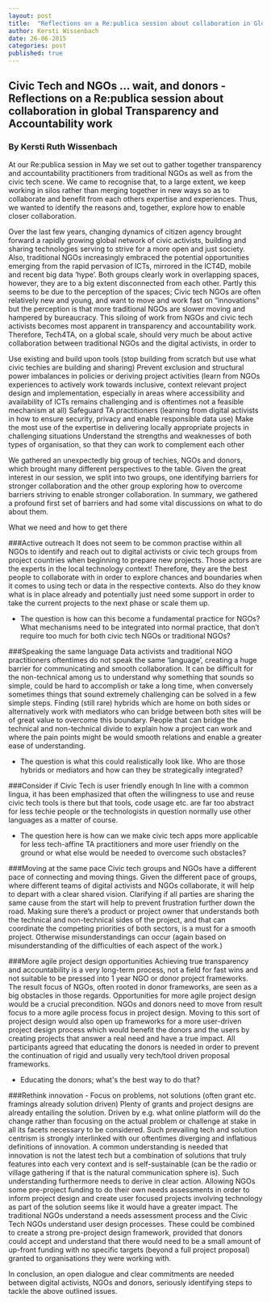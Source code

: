 ```yaml
---
layout: post
title:  "Reflections on a Re:publica session about collaboration in Global Transparency and Accountability work"
author: Kersti Wissenbach
date: 26-06-2015
categories: post
published: true
---
```


Civic Tech and NGOs … wait, and donors - Reflections on a Re:publica session about collaboration in global Transparency and Accountability work
-----------------------------------------------------------------------------------------
### By Kersti Ruth Wissenbach

At our Re:publica session in May we set out to gather together transparency and accountability practitioners from traditional NGOs as well as from the civic tech scene. We came to recognise that, to a large extent, we keep working in silos rather than merging together in new ways so as to collaborate and benefit from each others expertise and experiences. Thus, we wanted to identify the reasons and, together, explore how to enable closer collaboration.

Over the last few years, changing dynamics of citizen agency brought forward a rapidly growing global network of civic activists, building and sharing technologies serving to strive for a more open and just society. Also, traditional NGOs increasingly embraced the potential opportunities emerging from the rapid pervasion of ICTs, mirrored in the ICT4D, mobile and recent big data ‘hype’. Both groups clearly work in overlapping spaces, however, they are to a big extent disconnected from each other. Partly this seems to be due to the perception of the spaces; Civic tech NGOs are often relatively new and young, and want to move and work fast on “innovations” but the perception is that more traditional NGOs are slower moving and hampered by bureaucracy. This siloing of work from NGOs and civic tech activists becomes most apparent in transparency and accountability work. 
Therefore, Tech4TA, on a global scale, should very much be about active collaboration between traditional NGOs and the digital activists, in order to

Use existing and build upon tools (stop building from scratch but use what civic techies are building and sharing)
Prevent exclusion and structural power imbalances in policies or deriving project activities (learn from NGOs experiences to actively work towards inclusive, context relevant project design and implementation, especially in areas where accessibility and availability of ICTs remains challenging and is oftentimes not a feasible mechanism at all) 
Safeguard TA practitioners (learning from digital activists in how to ensure security, privacy and enable responsible data use)
Make the most use of the expertise in delivering locally appropriate projects in challenging situations
Understand the strengths and weaknesses of both types of organisation, so that they can work to complement each other

We gathered an unexpectedly big group of techies, NGOs and donors, which brought many different perspectives to the table. Given the great interest in our session, we split into two groups, one identifying barriers for stronger collaboration and the other group exploring how to overcome barriers striving to enable stronger collaboration. 
In summary, we gathered a profound first set of barriers and had some vital discussions on what to do about them.

What we need and how to get there

###Active outreach 
It does not seem to be common practise within all NGOs to identify and reach out to digital activists or civic tech groups from project countries when beginning to prepare new projects. Those actors are the experts in the local technology context! Therefore, they are the best people to collaborate with in order to explore chances and boundaries when it comes to using tech or data in the respective contexts. Also do they know what is in place already and potentially just need some support in order to take the current projects to the next phase or scale them up. 
*   The question is how can this become a fundamental practice for NGOs? What mechanisms need to be integrated into normal practice, that don’t require too much for both civic tech NGOs or traditional NGOs?

###Speaking the same language 
Data activists and traditional NGO practitioners oftentimes do not speak the same ‘language’, creating a huge barrier for communicating and smooth collaboration. It can be difficult for the non-technical among us to understand why something that sounds so simple, could be hard to accomplish or take a long time, when conversely sometimes things that sound extremely challenging can be solved in a few simple steps. 
Finding (still rare) hybrids which are home on both sides or alternatively work with mediators who can bridge between both sites will be of great value to overcome this boundary. People that can bridge the technical and non-technical divide to explain how a project can work and where the pain points might be would smooth relations and enable a greater ease of understanding.
*   The question is what this could realistically look like. Who are those hybrids or mediators and how can they be strategically integrated? 

###Consider if Civic Tech is user friendly enough 
In line with a common lingua, it has been emphasized that often the willingness to use and reuse civic tech tools is there but that tools, code usage etc. are far too abstract for less techie people or the technologists in question normally use other languages as a matter of course.
*   The question here is how can we make civic tech apps more applicable for less tech-affine TA practitioners and more user friendly on the ground or what else would be needed to overcome such obstacles?

###Moving at the same pace
Civic tech groups and NGOs have a different pace of connecting and moving things.
Given the different pace of groups, where different teams of digital activists and NGOs collaborate, it will help to depart with a clear shared vision. Clarifying if all parties are sharing the same cause from the start will help to prevent frustration further down the road. Making sure there’s a product or project owner that understands both the technical and non-technical sides of the project, and that can coordinate the competing priorities of both sectors, is a must for a smooth project. Otherwise misunderstandings can occur (again based on misunderstanding of the difficulties of each aspect of the work.)


###More agile project design opportunities
Achieving true transparency and accountability is a very long-term process, not a field for fast wins and not suitable to be pressed into 1 year NGO or donor project frameworks. 
The result focus of NGOs, often rooted in donor frameworks, are seen as a big obstacles in those regards. Opportunities for more agile project design would be a crucial precondition. NGOs and donors need to move from result focus to a more agile process focus in project design. Moving to this sort of project design would also open up frameworks for a more user-driven project design process which would benefit the donors and the users by creating projects that answer a real need and have a true impact.
All participants agreed that educating the donors is needed in order to prevent the continuation of rigid and usually very tech/tool driven proposal frameworks. 
*   Educating the donors; what's the best way to do that?

###Rethink innovation - Focus on problems, not solutions (often grant etc. framings already solution driven)
Plenty of grants and project designs are already entailing the solution. Driven by e.g. what online platform will do the change rather than focusing on the actual problem or challenge at stake in all its facets necessary to be considered. 
Such prevailing tech and solution centrism is strongly interlinked with our oftentimes diverging and inflatious definitions of innovation. A common understanding is needed that innovation is not the latest tech but a combination of solutions that truly features into each very context and is self-sustainable (can be the radio or village gathering if that is the natural communication sphere is). Such understanding furthermore needs to derive in clear action.
Allowing NGOs some pre-project funding to do their own needs assessments in order to inform project design and create user focused projects involving technology as part of the solution seems like it would have a greater impact. The traditional NGOs understand a needs assessment process and the Civic Tech NGOs understand user design processes. These could be combined to create a strong pre-project design framework, provided that donors could accept and understand that there would need to be a small amount of up-front funding with no specific targets (beyond a full project proposal) granted to organisations they were working with.

In conclusion, an open dialogue and clear commitments are needed between digital activists, NGOs and donors, seriously identifying steps to tackle the above outlined issues. 
